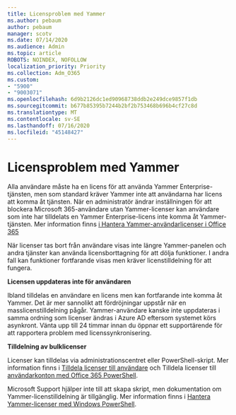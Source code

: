 ```yaml
---
title: Licensproblem med Yammer
ms.author: pebaum
author: pebaum
manager: scotv
ms.date: 07/14/2020
ms.audience: Admin
ms.topic: article
ROBOTS: NOINDEX, NOFOLLOW
localization_priority: Priority
ms.collection: Adm_O365
ms.custom:
- "5900"
- "9003071"
ms.openlocfilehash: 6d9b2126dc1ed90968738ddb2e249dce9857f1db
ms.sourcegitcommit: b677b85395b7244b2bf2b753468b696b4cf27c8d
ms.translationtype: MT
ms.contentlocale: sv-SE
ms.lasthandoff: 07/16/2020
ms.locfileid: "45148427"
---
```

# <a name="yammer-licensing-issues"></a>Licensproblem med Yammer

Alla användare måste ha en licens för att använda Yammer Enterprise-tjänsten, men som standard kräver Yammer inte att användarna har licens att komma åt tjänsten. När en administratör ändrar inställningen för att blockera Microsoft 365-användare utan Yammer-licenser kan användare som inte har tilldelats en Yammer Enterprise-licens inte komma åt Yammer-tjänsten. Mer information finns [i Hantera Yammer-användarlicenser i Office 365](https://docs.microsoft.com/yammer/manage-yammer-users/manage-yammer-licenses-in-office-365) 

När licenser tas bort från användare visas inte längre Yammer-panelen och andra tjänster kan använda licensborttagning för att dölja funktioner. I andra fall kan funktioner fortfarande visas men kräver licenstilldelning för att fungera.  

**Licensen uppdateras inte för användaren**  

Ibland tilldelas en användare en licens men kan fortfarande inte komma åt Yammer. Det är mer sannolikt att fördröjningar uppstår när en masslicenstilldelning pågår. Yammer-användare kanske inte uppdateras i samma ordning som licenser ändras i Azure AD eftersom systemet körs asynkront. Vänta upp till 24 timmar innan du öppnar ett supportärende för att rapportera problem med licenssynkronisering.  

**Tilldelning av bulklicenser**  

Licenser kan tilldelas via administrationscentret eller PowerShell-skript. Mer information finns i [Tilldela licenser till användare](https://docs.microsoft.com/microsoft-365/admin/manage/assign-licenses-to-users) och Tilldela licenser till [användarkonton med Office 365 PowerShell](https://docs.microsoft.com/office365/enterprise/powershell/assign-licenses-to-user-accounts-with-office-365-powershell). 

Microsoft Support hjälper inte till att skapa skript, men dokumentation om Yammer-licenstilldelning är tillgänglig. Mer information finns i [Hantera Yammer-licenser med Windows PowerShell](https://docs.microsoft.com/yammer/manage-yammer-users/manage-yammer-licenses-in-office-365#manage-yammer-licenses-by-using-windows-powershell).